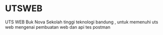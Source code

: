 # UTSWEB
UTS WEB Buk Nova Sekolah tinggi teknologi bandung , untuk memenuhi uts web mengenai pembuatan web dan api tes postman
